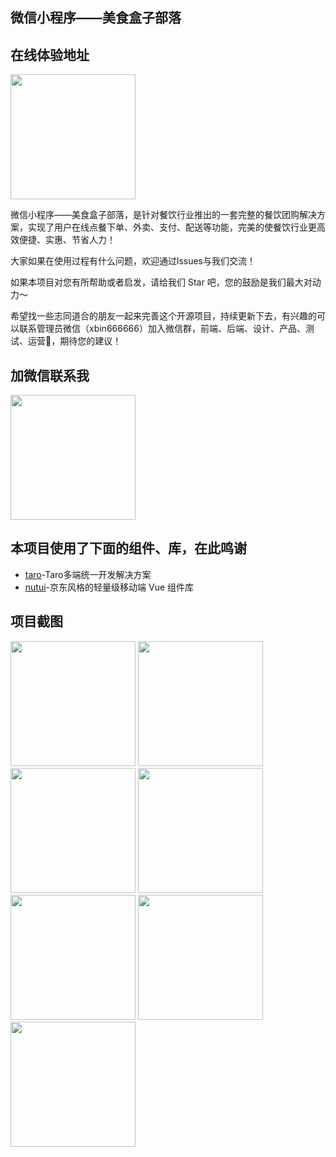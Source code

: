 ## 微信小程序——美食盒子部落

## 在线体验地址

<img src="https://gitee.com/binperson/images/raw/master/code.jpg" width="200px">

微信小程序——美食盒子部落，是针对餐饮行业推出的一套完整的餐饮团购解决方案，实现了用户在线点餐下单、外卖、支付、配送等功能，完美的使餐饮行业更高效便捷、实惠、节省人力！

大家如果在使用过程有什么问题，欢迎通过lssues与我们交流！

如果本项目对您有所帮助或者启发，请给我们 Star 吧，您的鼓励是我们最大对动力～

希望找一些志同道合的朋友一起来完善这个开源项目，持续更新下去，有兴趣的可以联系管理员微信（xbin666666）加入微信群，前端、后端、设计、产品、测试、运营👏，期待您的建议！


## 加微信联系我

<img src="https://gitee.com/binperson/images/raw/master/WechatIMG355.jpeg" width="200px">

## 本项目使用了下面的组件、库，在此鸣谢

 - [taro](https://taro.zone/)-Taro多端统一开发解决方案
 - [nutui](https://nutui.jd.com/#/)-京东风格的轻量级移动端 Vue 组件库


## 项目截图

<img src="https://gitee.com/binperson/images/raw/master/WechatIMG348.jpeg" width="200px">
<img src="https://gitee.com/binperson/images/raw/master/WechatIMG350.jpeg" width="200px">
<img src="https://gitee.com/binperson/images/raw/master/WechatIMG349.jpeg" width="200px">
<img src="https://gitee.com/binperson/images/raw/master/WechatIMG351.jpeg" width="200px">
<img src="https://gitee.com/binperson/images/raw/master/WechatIMG352.jpeg" width="200px">
<img src="https://gitee.com/binperson/images/raw/master/WechatIMG353.jpeg" width="200px">
<img src="https://gitee.com/binperson/images/raw/master/WechatIMG354.jpeg" width="200px">
